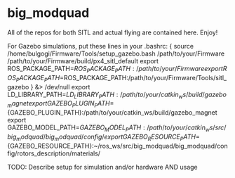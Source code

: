 # big_modquad
All of the repos for both SITL and actual flying are contained here. Enjoy!

For Gazebo simulations, put these lines in your .bashrc:
{
  source /home/bulgogi/Firmware/Tools/setup_gazebo.bash /path/to/your/Firmware /path/to/your/Firmware/build/px4_sitl_default
  export ROS_PACKAGE_PATH=$ROS_PACKAGE_PATH:/path/to/your/Firmware
  export ROS_PACKAGE_PATH=$ROS_PACKAGE_PATH:/path/to/your/Firmware/Tools/sitl_gazebo
} &> /dev/null
export LD_LIBRARY_PATH=${LD_LIBRARY_PATH}:/path/to/your/catkin_ws/build/gazebo_magnet
export GAZEBO_PLUGIN_PATH=${GAZEBO_PLUGIN_PATH}:/path/to/your/catkin_ws/build/gazebo_magnet
export GAZEBO_MODEL_PATH=$GAZEBO_MODEL_PATH:/path/to/your/catkin_ws/src/big_modquad/big_modquad/config/
export GAZEBO_RESOURCE_PATH=${GAZEBO_RESOURCE_PATH}:~/ros_ws/src/big_modquad/big_modquad/config/rotors_description/materials/

TODO: Describe setup for simulation and/or hardware AND usage
